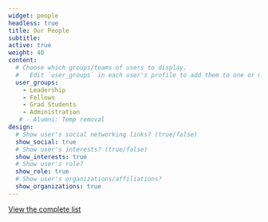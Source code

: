 ```yaml
---
widget: people
headless: true
title: Our People
subtitle:
active: true
weight: 40
content:
  # Choose which groups/teams of users to display.
  #   Edit `user_groups` in each user's profile to add them to one or more of these groups.
  user_groups:
    - Leadership
    - Fellows
    - Grad Students
    - Administration
   # - Alumni: Temp removal
design:
  # Show user's social networking links? (true/false)
  show_social: true
  # Show user's interests? (true/false)
  show_interests: true
  # Show user's role?
  show_role: true
  # Show user's organizations/affiliations?
  show_organizations: true
---
```


[View the complete list](/our-people)
